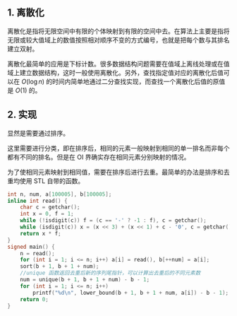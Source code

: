 ## 1. 离散化

离散化是指将无限空间中有限的个体映射到有限的空间中去。在算法上主要是指将无限或较大值域上的数值按照相对顺序不变的方式编号，也就是把每个数与其排名建立双射。

离散化最简单的应用是下标计数。很多数据结构问题需要在值域上离线处理或在值域上建立数据结构，这时一般使用离散化。另外，查找指定值对应的离散化后值可以在 $O(\log n)$ 的时间内简单地通过二分查找实现，而查找一个离散化后值的原值是 $O(1)$ 的。

## 2. 实现

显然是需要通过排序。

这里需要进行分类，即在排序后，相同的元素一般映射到相同的单一排名而非每个都有不同的排名。但是在 OI 界确实存在相同元素分别映射的情况。

为了使相同元素映射到相同值，需要在排序后进行去重。最简单的办法是排序和去重均使用 STL 自带的函数。

```cpp
int n, num, a[100005], b[100005];
inline int read() {
    char c = getchar();
    int x = 0, f = 1;
    while (!isdigit(c)) f = (c == '-' ? -1 : f), c = getchar();
    while (isdigit(c)) x = (x << 3) + (x << 1) + c - '0', c = getchar();
    return x * f;
}
signed main() {
    n = read();
    for (int i = 1; i <= n; i++) a[i] = read(), b[++num] = a[i];
    sort(b + 1, b + 1 + num);
    //unique 函数返回去重后新的序列尾指针，可以计算出去重后的不同元素数
    num = unique(b + 1, b + 1 + num) - b - 1;
    for (int i = 1; i <= n; i++)
        printf("%d\n", lower_bound(b + 1, b + 1 + num, a[i]) - b - 1);
    return 0;
}
```